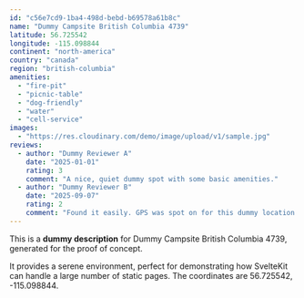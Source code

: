 ```yaml
---
id: "c56e7cd9-1ba4-498d-bebd-b69578a61b8c"
name: "Dummy Campsite British Columbia 4739"
latitude: 56.725542
longitude: -115.098844
continent: "north-america"
country: "canada"
region: "british-columbia"
amenities:
  - "fire-pit"
  - "picnic-table"
  - "dog-friendly"
  - "water"
  - "cell-service"
images:
  - "https://res.cloudinary.com/demo/image/upload/v1/sample.jpg"
reviews:
  - author: "Dummy Reviewer A"
    date: "2025-01-01"
    rating: 3
    comment: "A nice, quiet dummy spot with some basic amenities."
  - author: "Dummy Reviewer B"
    date: "2025-09-07"
    rating: 2
    comment: "Found it easily. GPS was spot on for this dummy location."
---
```


This is a **dummy description** for Dummy Campsite British Columbia 4739, generated for the proof of concept.

It provides a serene environment, perfect for demonstrating how SvelteKit can handle a large number of static pages. The coordinates are 56.725542, -115.098844.
